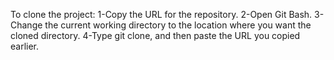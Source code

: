To clone the project:
1-Copy the URL for the repository.
2-Open Git Bash.
3-Change the current working directory to the location where you want the cloned directory.
4-Type git clone, and then paste the URL you copied earlier.
